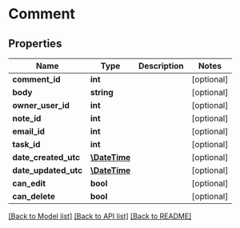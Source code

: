 # Comment

## Properties
Name | Type | Description | Notes
------------ | ------------- | ------------- | -------------
**comment_id** | **int** |  | [optional] 
**body** | **string** |  | [optional] 
**owner_user_id** | **int** |  | [optional] 
**note_id** | **int** |  | [optional] 
**email_id** | **int** |  | [optional] 
**task_id** | **int** |  | [optional] 
**date_created_utc** | [**\DateTime**](\DateTime.md) |  | [optional] 
**date_updated_utc** | [**\DateTime**](\DateTime.md) |  | [optional] 
**can_edit** | **bool** |  | [optional] 
**can_delete** | **bool** |  | [optional] 

[[Back to Model list]](../README.md#documentation-for-models) [[Back to API list]](../README.md#documentation-for-api-endpoints) [[Back to README]](../README.md)


